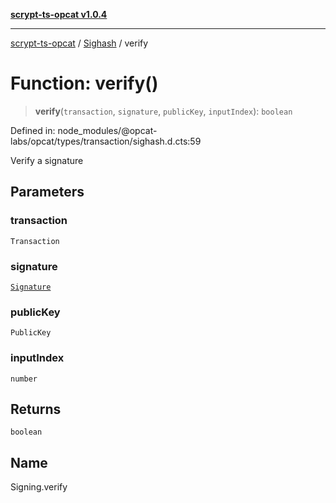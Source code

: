 [**scrypt-ts-opcat v1.0.4**](../../../README.md)

***

[scrypt-ts-opcat](../../../README.md) / [Sighash](../README.md) / verify

# Function: verify()

> **verify**(`transaction`, `signature`, `publicKey`, `inputIndex`): `boolean`

Defined in: node\_modules/@opcat-labs/opcat/types/transaction/sighash.d.cts:59

Verify a signature

## Parameters

### transaction

`Transaction`

### signature

[`Signature`](../../crypto/classes/Signature.md)

### publicKey

`PublicKey`

### inputIndex

`number`

## Returns

`boolean`

## Name

Signing.verify
